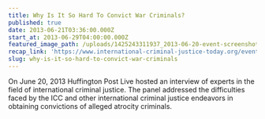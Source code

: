 ```yaml
---
title: Why Is It So Hard To Convict War Criminals?
published: true
date: 2013-06-21T03:36:00.000Z
start_at: 2013-06-29T04:00:00.000Z
featured_image_path: /uploads/1425243311937_2013-06-20-event-screenshot-hufpost-live1200x750.png
recap_link: 'https://www.international-criminal-justice-today.org/events/why-is-it-so-hard-to-convict-war-criminals/'
slug: why-is-it-so-hard-to-convict-war-criminals
---
```



On June 20, 2013 Huffington Post Live hosted an interview of experts in the field of international criminal justice. The panel addressed the difficulties faced by the ICC and other international criminal justice endeavors in obtaining convictions of alleged atrocity criminals.
